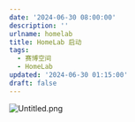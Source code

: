 ```yaml
---
date: '2024-06-30 08:00:00'
description: ''
urlname: homelab
title: HomeLab 启动
tags:
  - 赛博空间
  - HomeLab
updated: '2024-06-30 01:15:00'
draft: false
---
```


![Untitled.png](https://image.1874.cool/blog/bdf515ad4fa1e116a8b70d998792bce6.png)

